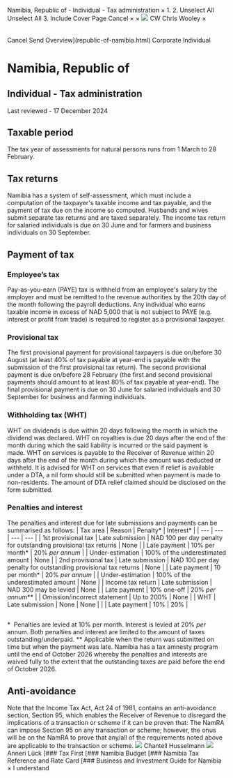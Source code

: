 Namibia, Republic of - Individual - Tax administration
×
1.
2.
Unselect All
Unselect All
3.
Include Cover Page
Cancel
×
×
![](-/media/world-wide-tax-summaries/attachments/global---chris-wooley.ashx%3Frev=ac5e5f3223b34096b1afc2a6009c7320&revision=ac5e5f32-23b3-4096-b1af-c2a6009c7320&hash=859B7ADC84DC2CBEC9760E9E6EE7DE6D0A8BFCDF)
CW
Chris Wooley
×
######
Cancel
Send
Overview](republic-of-namibia.html)
Corporate
Individual
# Namibia, Republic of
## Individual - Tax administration
Last reviewed - 17 December 2024
## Taxable period
The tax year of assessments for natural persons runs from 1 March to 28 February.
## Tax returns
Namibia has a system of self-assessment, which must include a computation of the taxpayer's taxable income and tax payable, and the payment of tax due on the income so computed.
Husbands and wives submit separate tax returns and are taxed separately.
The income tax return for salaried individuals is due on 30 June and for farmers and business individuals on 30 September.
## Payment of tax
### Employee’s tax
Pay-as-you-earn (PAYE) tax is withheld from an employee's salary by the employer and must be remitted to the revenue authorities by the 20th day of the month following the payroll deductions. Any individual who earns taxable income in excess of NAD 5,000 that is not subject to PAYE (e.g. interest or profit from trade) is required to register as a provisional taxpayer.
### Provisional tax
The first provisional payment for provisional taxpayers is due on/before 30 August (at least 40% of tax payable at year-end is payable with the submission of the first provisional tax return).
The second provisional payment is due on/before 28 February (the first and second provisional payments should amount to at least 80% of tax payable at year-end).
The final provisional payment is due on 30 June for salaried individuals and 30 September for business and farming individuals.
### Withholding tax (WHT)
WHT on dividends is due within 20 days following the month in which the dividend was declared.
WHT on royalties is due 20 days after the end of the month during which the said liability is incurred or the said payment is made.
WHT on services is payable to the Receiver of Revenue within 20 days after the end of the month during which the amount was deducted or withheld. It is advised for WHT on services that even if relief is available under a DTA, a nil form should still be submitted when payment is made to non-residents. The amount of DTA relief claimed should be disclosed on the form submitted.
### Penalties and interest
The penalties and interest due for late submissions and payments can be summarised as follows:
| Tax area | Reason | Penalty\* | Interest\* |
| --- | --- | --- | --- |
| 1st provisional tax | Late submission | NAD 100 per day penalty for outstanding provisional tax returns | None |
| Late payment | 10% per month\* | 20% *per annum* |
| Under-estimation | 100% of the underestimated amount | None |
| 2nd provisional tax | Late submission | NAD 100 per day penalty for outstanding provisional tax returns | None |
| Late payment | 10 per month\* | 20% *per annum* |
| Under-estimation | 100% of the underestimated amount | None |
| Income tax return | Late submission | NAD 300 may be levied | None |
| Late payment | 10% one-off | 20% *per annum*\*\* |
| Omission/incorrect statement | Up to 200% | None |
| WHT | Late submission | None | None |
|  | Late payment | 10% | 20% |
##
\*  Penalties are levied at 10% per month. Interest is levied at 20% *per* annum. Both penalties and interest are limited to the amount of taxes outstanding/underpaid.
\*\* Applicable when the return was submitted on time but when the payment was late.
Namibia has a tax amnesty program until the end of October 2026 whereby the penalties and interests are waived fully to the extent that the outstanding taxes are paid before the end of October 2026.
## Anti-avoidance
Note that the Income Tax Act, Act 24 of 1981, contains an anti-avoidance section, Section 95, which enables the Receiver of Revenue to disregard the implications of a transaction or scheme if it can be proven that:
The NamRA can impose Section 95 on any transaction or scheme; however, the onus will be on the NamRA to prove that any/all of the requirements noted above are applicable to the transaction or scheme.
![](-/media/world-wide-tax-summaries/republicofnamibiachantell-husselmannnamibia--chantell-husselmannjpg20240812090717405.ashx%3Frev=0edcba9d81c84950bdec3d819ec66d9a&revision=0edcba9d-81c8-4950-bdec-3d819ec66d9a&hash=A97113980A9B4D798FB97F6F7BD9CFA7DE62FF4E)
Chantell Husselmann
![](-/media/world-wide-tax-summaries/republicofnamibiaanneri-lucknamibia--anneri-luckjpg20240812090751915.ashx%3Frev=2fde843acc854dabb4e427089100f2e8&revision=2fde843a-cc85-4dab-b4e4-27089100f2e8&hash=16CA17558AD653A265D0CF654C4ADB5D4D54E03F)
Anneri Lück
[### Tax First
[### Namibia Budget
[### Namibia Tax Reference and Rate Card
[### Business and Investment Guide for Namibia
×
I understand